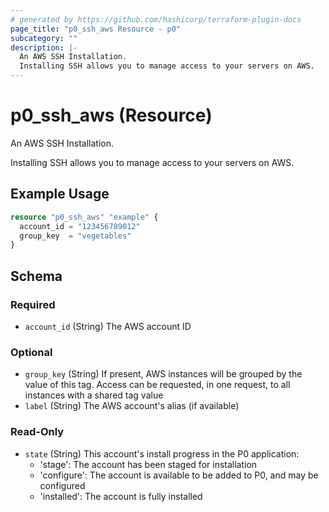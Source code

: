 ```yaml
---
# generated by https://github.com/hashicorp/terraform-plugin-docs
page_title: "p0_ssh_aws Resource - p0"
subcategory: ""
description: |-
  An AWS SSH Installation.
  Installing SSH allows you to manage access to your servers on AWS.
---
```


# p0_ssh_aws (Resource)

An AWS SSH Installation.
		
Installing SSH allows you to manage access to your servers on AWS.

## Example Usage

```terraform
resource "p0_ssh_aws" "example" {
  account_id = "123456789012"
  group_key  = "vegetables"
}
```

<!-- schema generated by tfplugindocs -->
## Schema

### Required

- `account_id` (String) The AWS account ID

### Optional

- `group_key` (String) If present, AWS instances will be grouped by the value of this tag. Access can be requested, in one request, to all instances with a shared tag value
- `label` (String) The AWS account's alias (if available)

### Read-Only

- `state` (String) This account's install progress in the P0 application:
	- 'stage': The account has been staged for installation
	- 'configure': The account is available to be added to P0, and may be configured
	- 'installed': The account is fully installed
